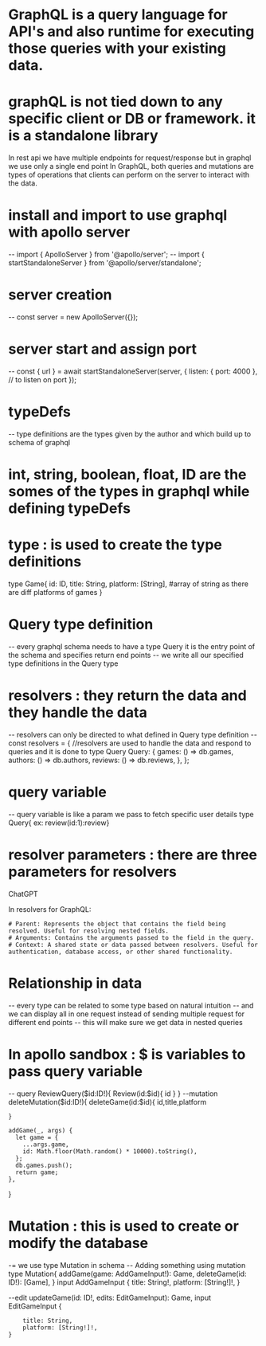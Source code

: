 # GraphQL is a query language for API's and also runtime for executing those queries with your existing data.

# graphQL is not tied down to any specific client or DB or framework. it is a standalone library

In rest api we have multiple endpoints for request/response but in graphql we use only a single end point
In GraphQL, both queries and mutations are types of operations that clients can perform on the server to interact with the data.

# install and import to use graphql with apollo server

-- import { ApolloServer } from '@apollo/server';
-- import { startStandaloneServer } from '@apollo/server/standalone';

# server creation

-- const server = new ApolloServer({});

# server start and assign port

-- const { url } = await startStandaloneServer(server, {
listen: { port: 4000 }, // to listen on port
});

# typeDefs

-- type definitions are the types given by the author and which build up to schema of graphql

# int, string, boolean, float, ID are the somes of the types in graphql while defining typeDefs

# type : is used to create the type definitions

type Game{
id: ID,
title: String,
platform: [String], #array of string as there are diff platforms of games
}

# Query type definition

-- every graphql schema needs to have a type Query it is the entry point of the schema and specifies return end points
-- we write all our specified type definitions in the Query type

# resolvers : they return the data and they handle the data

-- resolvers can only be directed to what defined in Query type definition
-- const resolvers = {
//resolvers are used to handle the data and respond to queries and it is done to type Query
Query: {
games: () => db.games,
authors: () => db.authors,
reviews: () => db.reviews,
},
};

# query variable

-- query variable is like a param we pass to fetch specific user details
type Query{
ex: review(id:1):review}

# resolver parameters : there are three parameters for resolvers

ChatGPT

In resolvers for GraphQL:

    # Parent: Represents the object that contains the field being resolved. Useful for resolving nested fields.
    # Arguments: Contains the arguments passed to the field in the query.
    # Context: A shared state or data passed between resolvers. Useful for authentication, database access, or other shared functionality.

# Relationship in data

-- every type can be related to some type based on natural intuition
-- and we can display all in one request instead of sending multiple request for different end points
-- this will make sure we get data in nested queries

# In apollo sandbox : $ is variables to pass query variable

-- query ReviewQuery($id:ID!){
Review(id:$id){
id
}
}
--mutation deleteMutation($id:ID!){
    deleteGame(id:$id){
id,title,platform

    }

    addGame(_, args) {
      let game = {
        ...args.game,
        id: Math.floor(Math.random() * 10000).toString(),
      };
      db.games.push();
      return game;
    },

}

# Mutation : this is used to create or modify the database

-= we use type Mutation in schema
-- Adding something using mutation
type Mutation{
addGame(game: AddGameInput!): Game,
deleteGame(id: ID!): [Game],
}
input AddGameInput {
title: String!,
platform: [String!]!,
}

--edit
updateGame(id: ID!, edits: EditGameInput): Game,
input EditGameInput {

        title: String,
        platform: [String!]!,
    }
